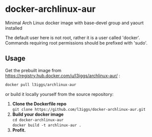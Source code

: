 docker-archlinux-aur
====================
Minimal Arch Linux docker image with base-devel group and yaourt installed  

The default user here is not root, rather it is a user called 'docker'. Commands requiring root permissions should be prefixed with 'sudo'.

## Usage
Get the prebuilt image from https://registry.hub.docker.com/u/l3iggs/archlinux-aur/ :
```bash
docker pull l3iggs/archlinux-aur
```  
or build it locally yourself from the source repository:  

1. **Clone the Dockerfile repo**  
`git clone https://github.com/l3iggs/docker-archlinux-aur.git`  
1. **Build your docker image**  
`cd docker-archlinux-aur`  
`docker build -t archlinux-aur .`  
1. **Profit.**
